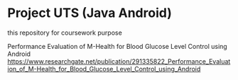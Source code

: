 # Project UTS (Java Android)
this repository for coursework purpose

Performance Evaluation of M-Health for Blood Glucose Level Control using Android
https://www.researchgate.net/publication/291335822_Performance_Evaluation_of_M-Health_for_Blood_Glucose_Level_Control_using_Android
